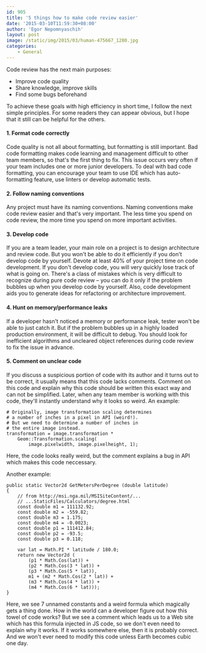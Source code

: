 ```yaml
---
id: 905
title: '5 things how to make code review easier'
date: '2015-03-10T11:59:30+08:00'
author: 'Egor Nepomnyaschih'
layout: post
image: /static/img/2015/03/human-475667_1280.jpg
categories:
    - General
---
```


Code review has the next main purposes:

- Improve code quality
- Share knowledge, improve skills
- Find some bugs beforehand

To achieve these goals with high efficiency in short time, I follow the next simple principles. For some readers they can appear obvious, but I hope that it still can be helpful for the others.

#### 1. Format code correctly

Code quality is not all about formatting, but formatting is still important. Bad code formatting makes code learning and management difficult to other team members, so that's the first thing to fix. This issue occurs very often if your team includes one or more junior developers. To deal with bad code formatting, you can encourage your team to use IDE which has auto-formatting feature, use linters or develop automatic tests.

#### 2. Follow naming conventions

Any project must have its naming conventions. Naming conventions make code review easier and that's very important. The less time you spend on code review, the more time you spend on more important activities.

#### 3. Develop code

If you are a team leader, your main role on a project is to design architecture and review code. But you won't be able to do it efficiently if you don't develop code by yourself. Devote at least 40% of your project time on code development. If you don't develop code, you will very quickly lose track of what is going on. There's a class of mistakes which is very difficult to recognize during pure code review – you can do it only if the problem bubbles up when you develop code by yourself. Also, code development aids you to generate ideas for refactoring or architecture improvement.

#### 4. Hunt on memory/performance leaks

If a developer hasn't noticed a memory or performance leak, tester won't be able to just catch it. But if the problem bubbles up in a highly loaded production environment, it will be difficult to debug. You should look for inefficient algorithms and uncleared object references during code review to fix the issue in advance.

#### 5. Comment on unclear code

If you discuss a suspicious portion of code with its author and it turns out to be correct, it usually means that this code lacks comments. Comment on this code and explain why this code should be written this exact way and can not be simplified. Later, when any team member is working with this code, they'll instantly understand why it looks so weird. An example:

```
# Originally, image transformation scaling determines
# a number of inches in a pixel in API (weird!).
# But we need to determine a number of inches in
# the entire image instead.
transformation = image.transformation *
	Geom::Transformation.scaling(
		image.pixelwidth, image.pixelheight, 1);
```

Here, the code looks really weird, but the comment explains a bug in API which makes this code neccessary.

Another example:

```
public static Vector2d GetMetersPerDegree (double latitude)
{
	// from http://msi.nga.mil/MSISiteContent/...
	// ...StaticFiles/Calculators/degree.html
	const double m1 = 111132.92;
	const double m2 = -559.82;
	const double m3 = 1.175;
	const double m4 = -0.0023;
	const double p1 = 111412.84;
	const double p2 = -93.5;
	const double p3 = 0.118;

	var lat = Math.PI * latitude / 180.0;
	return new Vector2d (
		(p1 * Math.Cos(lat)) +
		(p2 * Math.Cos(3 * lat)) +
		(p3 * Math.Cos(5 * lat)),
		m1 + (m2 * Math.Cos(2 * lat)) +
		(m3 * Math.Cos(4 * lat)) +
		(m4 * Math.Cos(6 * lat)));
}
```

Here, we see 7 unnamed constants and a weird formula which magically gets a thing done. How in the world can a developer figure out how this towel of code works? But we see a comment which leads us to a Web site which has this formula injected in JS code, so we don't even need to explain why it works. If it works somewhere else, then it is probably correct. And we won't ever need to modify this code unless Earth becomes cubic one day.